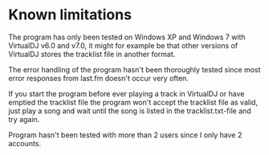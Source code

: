 # Known limitations #

The program has only been tested on Windows XP and Windows 7 with VirtualDJ v6.0 and v7.0, it might for example be that other versions of VirtualDJ stores the tracklist file in another format.

The error handling of the program hasn't been thoroughly tested since most error responses from last.fm doesn't occur very often.

If you start the program before ever playing a track in VirtualDJ or have emptied the tracklist file the program won't accept the tracklist file as valid, just play a song and wait until the song is listed in the tracklist.txt-file and try again.

Program hasn't been tested with more than 2 users since I only have 2 accounts.
